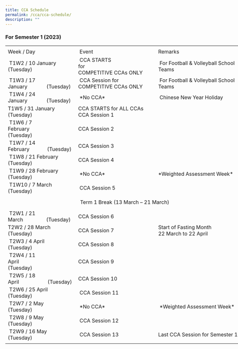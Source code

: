 ```yaml
---
title: CCA Schedule
permalink: /cca/cca-schedule/
description: ""
---
```

### **For Semester 1 (2023)**
<table border="0" cellpadding="0" cellspacing="0" width="750" style="border-collapse:
 collapse;width:563pt"><colgroup><col width="215" style="mso-width-source:userset;mso-width-alt:7862;width:161pt"> <col width="250" style="mso-width-source:userset;mso-width-alt:9142;width:188pt"> <col width="285" style="mso-width-source:userset;mso-width-alt:10422;width:214pt"></colgroup><tbody><tr height="7" style="mso-height-source:userset;height:5.25pt"><td height="7" class="xl67" width="215" style="height:5.25pt;width:161pt"><a name="RANGE!E3:G24"></a></td><td class="xl67" width="250" style="width:188pt"></td><td class="xl67" width="285" style="width:214pt"></td></tr><tr height="21" style="height:15.75pt"><td height="21" class="xl68" style="height:15.75pt"><span lang="EN-SG" style="outline: 0px;margin-right:0px;padding-bottom:0px;padding-top:0px">Week / Day</span></td><td class="xl69" style="border-left:none">&nbsp;Event</td><td class="xl66" style="border-left:none"><span lang="EN-SG" style="outline: 0px;
  margin-right:0px;padding-bottom:0px;padding-top:0px">Remarks&nbsp;</span></td></tr><tr height="43" style="mso-height-source:userset;height:32.25pt;outline: 0px;
  margin-right:0px;padding-bottom:0px;padding-top:0px"><td height="43" class="xl70" width="215" style="height:32.25pt;border-top:none;
  width:161pt;outline: 0px;margin-right:0px;padding-bottom:2px;padding-top:
  2px">&nbsp;T1W2 / 10 January<span style="mso-spacerun:yes">&nbsp;&nbsp;&nbsp;&nbsp;&nbsp;&nbsp;&nbsp;&nbsp;&nbsp;&nbsp;&nbsp;&nbsp; </span>(Tuesday)&nbsp;</td><td class="xl71" width="250" style="border-top:none;border-left:none;width:188pt;
  outline: 0px;margin-right:0px;padding-bottom:2px;padding-top:2px">&nbsp;CCA STARTS for<span style="mso-spacerun:yes">&nbsp;&nbsp;&nbsp;&nbsp;&nbsp;&nbsp;&nbsp;&nbsp;&nbsp;&nbsp;&nbsp;&nbsp;&nbsp;&nbsp;&nbsp;&nbsp;&nbsp;&nbsp;&nbsp;&nbsp;&nbsp;&nbsp;&nbsp;&nbsp;&nbsp; </span>COMPETITIVE CCAs ONLY</td><td class="xl66" style="border-top:none;border-left:none;outline: 0px;
  margin-right:0px;padding-bottom:2px;padding-top:2px">&nbsp;For Football &amp; Volleyball School Teams</td></tr><tr height="43" style="mso-height-source:userset;height:32.25pt;outline: 0px;
  margin-right:0px;padding-bottom:0px;padding-top:0px"><td height="43" class="xl70" width="215" style="height:32.25pt;border-top:none;
  width:161pt;outline: 0px;margin-right:0px;padding-bottom:2px;padding-top:
  2px">&nbsp;T1W3 / 17 January<span style="mso-spacerun:yes">&nbsp;&nbsp;&nbsp;&nbsp;&nbsp;&nbsp;&nbsp;&nbsp;&nbsp;&nbsp;&nbsp;&nbsp;&nbsp; </span>(Tuesday)</td><td class="xl71" width="250" style="border-top:none;border-left:none;width:188pt;
  outline: 0px;margin-right:0px;padding-bottom:2px;padding-top:2px">&nbsp;CCA Session for<span style="mso-spacerun:yes">&nbsp;&nbsp;&nbsp;&nbsp;&nbsp;&nbsp;&nbsp;&nbsp;&nbsp;&nbsp;&nbsp;&nbsp;&nbsp;&nbsp;&nbsp;&nbsp;&nbsp;&nbsp;&nbsp;&nbsp;&nbsp;&nbsp;&nbsp; </span>COMPETITIVE CCAs ONLY&nbsp;</td><td class="xl66" style="border-top:none;border-left:none;outline: 0px;
  margin-right:0px;padding-bottom:2px;padding-top:2px">&nbsp;For Football &amp; Volleyball School Teams</td></tr><tr height="41" style="height:30.75pt;outline: 0px;margin-right:0px;padding-bottom:
  0px;padding-top:0px"><td height="41" class="xl70" width="215" style="height:30.75pt;border-top:none;
  width:161pt;outline: 0px;margin-right:0px;padding-bottom:2px;padding-top:
  2px">&nbsp;T1W4 / 24 January<span style="mso-spacerun:yes">&nbsp;&nbsp;&nbsp;&nbsp;&nbsp;&nbsp;&nbsp;&nbsp;&nbsp;&nbsp;&nbsp;&nbsp;&nbsp; </span>(Tuesday)</td><td class="xl69" style="border-top:none;border-left:none;outline: 0px;
  margin-right:0px;padding-bottom:2px;padding-top:2px">&nbsp;*No CCA*&nbsp;</td><td class="xl66" style="border-top:none;border-left:none;outline: 0px;
  margin-right:0px;padding-bottom:2px;padding-top:2px">&nbsp;Chinese New Year Holiday&nbsp;</td></tr><tr height="45" style="mso-height-source:userset;height:33.75pt;outline: 0px;
  margin-right:0px;padding-bottom:0px;padding-top:0px"><td height="45" class="xl70" width="215" style="height:33.75pt;border-top:none;
  width:161pt;outline: 0px;margin-right:0px;padding-bottom:2px;padding-top:
  2px">T1W5 / 31 January<span style="mso-spacerun:yes">&nbsp;&nbsp;&nbsp;&nbsp;&nbsp;&nbsp;&nbsp;&nbsp;&nbsp;&nbsp;&nbsp;&nbsp; </span>(Tuesday)</td><td class="xl71" width="250" style="border-top:none;border-left:none;width:188pt;
  outline: 0px;margin-right:0px;padding-bottom:2px;padding-top:2px">CCA STARTS for ALL CCAs<span style="mso-spacerun:yes">
<br></span>CCA Session 1</td><td class="xl66" style="border-top:none;border-left:none;outline: 0px;
  margin-right:0px;padding-bottom:2px;padding-top:2px">&nbsp;</td></tr><tr height="41" style="height:30.75pt;outline: 0px;margin-right:0px;padding-bottom:
  0px;padding-top:0px"><td height="41" class="xl70" width="215" style="height:30.75pt;border-top:none;
  width:161pt;outline: 0px;margin-right:0px;padding-bottom:2px;padding-top:
  2px">&nbsp;T1W6 / 7 February<span style="mso-spacerun:yes">&nbsp;&nbsp;&nbsp;&nbsp;&nbsp;&nbsp;&nbsp;&nbsp;&nbsp;&nbsp;&nbsp;&nbsp;&nbsp;&nbsp;&nbsp;&nbsp; </span>(Tuesday)</td><td class="xl69" style="border-top:none;border-left:none;outline: 0px;
  margin-right:0px;padding-bottom:2px;padding-top:2px">CCA Session 2&nbsp;</td><td class="xl66" style="border-top:none;border-left:none;outline: 0px;
  margin-right:0px;padding-bottom:2px;padding-top:2px">&nbsp;</td></tr><tr height="41" style="height:30.75pt;outline: 0px;margin-right:0px;padding-bottom:
  0px;padding-top:0px"><td height="41" class="xl70" width="215" style="height:30.75pt;border-top:none;
  width:161pt;outline: 0px;margin-right:0px;padding-bottom:2px;padding-top:
  2px">&nbsp;T1W7 / 14 February<span style="mso-spacerun:yes">&nbsp;&nbsp;&nbsp;&nbsp;&nbsp;&nbsp;&nbsp;&nbsp;&nbsp;&nbsp;&nbsp;&nbsp; </span>(Tuesday)</td><td class="xl69" style="border-top:none;border-left:none;outline: 0px;
  margin-right:0px;padding-bottom:2px;padding-top:2px">CCA Session 3&nbsp;</td><td class="xl66" style="border-top:none;border-left:none;outline: 0px;
  margin-right:0px;padding-bottom:2px;padding-top:2px">&nbsp;</td></tr><tr height="41" style="height:30.75pt;outline: 0px;margin-right:0px;padding-bottom:
  0px;padding-top:0px"><td height="41" class="xl70" width="215" style="height:30.75pt;border-top:none;
  width:161pt;outline: 0px;margin-right:0px;padding-bottom:2px;padding-top:
  2px">&nbsp;T1W8 / 21 February<br><span style="mso-spacerun:yes"></span>(Tuesday)</td><td class="xl69" style="border-top:none;border-left:none;outline: 0px;
  margin-right:0px;padding-bottom:2px;padding-top:2px">CCA Session 4&nbsp;</td><td class="xl66" style="border-top:none;border-left:none;outline: 0px;
  margin-right:0px;padding-bottom:2px;padding-top:2px">&nbsp;</td></tr><tr height="41" style="height:30.75pt;outline: 0px;margin-right:0px;padding-bottom:
  0px;padding-top:0px"><td height="41" class="xl70" width="215" style="height:30.75pt;border-top:none;
  width:161pt;outline: 0px;margin-right:0px;padding-bottom:2px;padding-top:
  2px">&nbsp;T1W9 / 28 February<br><span style="mso-spacerun:yes"></span>(Tuesday)</td><td class="xl69" style="border-top:none;border-left:none;outline: 0px;
  margin-right:0px;padding-bottom:2px;padding-top:2px">&nbsp;*No CCA*</td><td class="xl66" style="border-top:none;border-left:none;outline: 0px;
  margin-right:0px;padding-bottom:2px;padding-top:2px">*Weighted Assessment Week*&nbsp;</td></tr><tr height="41" style="height:30.75pt;outline: 0px;margin-right:0px;padding-bottom:
  0px;padding-top:0px"><td height="41" class="xl70" width="215" style="height:30.75pt;border-top:none;
  width:161pt;outline: 0px;margin-right:0px;padding-bottom:2px;padding-top:
  2px">&nbsp;T1W10 / 7 March<span style="mso-spacerun:yes">
<br></span>(Tuesday)</td><td class="xl69" style="border-top:none;border-left:none;outline: 0px;
  margin-right:0px;padding-bottom:2px;padding-top:2px">&nbsp;CCA Session 5</td><td class="xl66" style="border-top:none;border-left:none;outline: 0px;
  margin-right:0px;padding-bottom:2px;padding-top:2px">&nbsp;</td></tr><tr height="46" style="mso-height-source:userset;height:34.5pt;outline: 0px;
  margin-right:0px;padding-bottom:0px;padding-top:0px"><td colspan="3" height="46" class="xl72" width="750" style="height:34.5pt;width:563pt;
  outline: 0px;margin-right:0px;padding-bottom:2px;padding-top:2px">
<center>Term 1 Break (13 March – 21 March)</center></td></tr><tr height="41" style="height:30.75pt;outline: 0px;margin-right:0px;padding-bottom:
  0px;padding-top:0px"><td height="41" class="xl70" width="215" style="height:30.75pt;border-top:none;
  width:161pt;outline: 0px;margin-right:0px;padding-bottom:2px;padding-top:
  2px">&nbsp;T2W1 / 21 March<span style="mso-spacerun:yes">&nbsp;&nbsp;&nbsp;&nbsp;&nbsp;&nbsp;&nbsp;&nbsp;&nbsp;&nbsp;&nbsp;&nbsp;&nbsp;&nbsp;&nbsp;&nbsp; </span>(Tuesday)</td><td class="xl69" style="border-top:none;border-left:none;outline: 0px;
  margin-right:0px;padding-bottom:2px;padding-top:2px">CCA Session 6&nbsp;</td><td class="xl66" style="border-top:none;border-left:none;outline: 0px;
  margin-right:0px;padding-bottom:2px;padding-top:2px">&nbsp;</td></tr><tr height="41" style="height:30.75pt;outline: 0px;margin-right:0px;padding-bottom:
  0px;padding-top:0px"><td height="41" class="xl70" width="215" style="height:30.75pt;border-top:none;
  width:161pt;outline: 0px;margin-right:0px;padding-bottom:2px;padding-top:
  2px">T2W2 / 28 March<span style="mso-spacerun:yes">&nbsp;&nbsp;&nbsp;&nbsp;&nbsp;&nbsp;&nbsp;&nbsp;&nbsp;&nbsp;&nbsp;&nbsp;&nbsp;&nbsp;&nbsp;&nbsp; </span>(Tuesday)&nbsp;</td><td class="xl69" style="border-top:none;border-left:none;outline: 0px;
  margin-right:0px;padding-bottom:2px;padding-top:2px">CCA Session 7&nbsp;</td><td class="xl73" width="285" style="border-top:none;border-left:none;width:214pt;
  outline: 0px;margin-right:0px;padding-bottom:2px;padding-top:2px">Start of Fasting Month
<br>22 March to 22 April</td></tr><tr height="41" style="height:30.75pt;outline: 0px;margin-right:0px;padding-bottom:
  0px;padding-top:0px"><td height="41" class="xl70" width="215" style="height:30.75pt;border-top:none;
  width:161pt;outline: 0px;margin-right:0px;padding-bottom:2px;padding-top:
  2px">&nbsp;T2W3 / 4 April<span style="mso-spacerun:yes">&nbsp;&nbsp;&nbsp;&nbsp;&nbsp;&nbsp;&nbsp;&nbsp;&nbsp;&nbsp;&nbsp;&nbsp;&nbsp;&nbsp;&nbsp;&nbsp;&nbsp;&nbsp;&nbsp;&nbsp;&nbsp; </span>(Tuesday)</td><td class="xl69" style="border-top:none;border-left:none;outline: 0px;
  margin-right:0px;padding-bottom:2px;padding-top:2px"><span style="outline: 0px;
  margin-right:0px;padding-bottom:0px;padding-top:0px">CCA Session 8&nbsp;</span></td><td class="xl66" style="border-top:none;border-left:none;outline: 0px;
  margin-right:0px;padding-bottom:2px;padding-top:2px">&nbsp;</td></tr><tr height="41" style="height:30.75pt;outline: 0px;margin-right:0px;padding-bottom:
  0px;padding-top:0px"><td height="41" class="xl70" width="215" style="height:30.75pt;border-top:none;
  width:161pt;outline: 0px;margin-right:0px;padding-bottom:2px;padding-top:
  2px">&nbsp;T2W4 / 11 April<span style="mso-spacerun:yes">&nbsp;&nbsp;&nbsp;&nbsp;&nbsp;&nbsp;&nbsp;&nbsp;&nbsp;&nbsp;&nbsp;&nbsp;&nbsp;&nbsp;&nbsp;&nbsp;&nbsp;&nbsp;&nbsp;&nbsp;&nbsp;&nbsp;&nbsp;&nbsp; </span>(Tuesday)</td><td class="xl69" style="border-top:none;border-left:none;outline: 0px;
  margin-right:0px;padding-bottom:2px;padding-top:2px">CCA Session 9</td><td class="xl66" style="border-top:none;border-left:none;outline: 0px;
  margin-right:0px;padding-bottom:2px;padding-top:2px">&nbsp;</td></tr><tr height="41" style="height:30.75pt;outline: 0px;margin-right:0px;padding-bottom:
  0px;padding-top:0px"><td height="41" class="xl70" width="215" style="height:30.75pt;border-top:none;
  width:161pt;outline: 0px;margin-right:0px;padding-bottom:2px;padding-top:
  2px">&nbsp;T2W5 / 18 April<span style="mso-spacerun:yes">&nbsp;&nbsp;&nbsp;&nbsp;&nbsp;&nbsp;&nbsp;&nbsp;&nbsp;&nbsp;&nbsp;&nbsp;&nbsp;&nbsp;&nbsp;&nbsp;&nbsp;&nbsp;&nbsp;&nbsp; </span>(Tuesday)</td><td class="xl69" style="border-top:none;border-left:none;outline: 0px;
  margin-right:0px;padding-bottom:2px;padding-top:2px">CCA Session 10&nbsp;</td><td class="xl66" style="border-top:none;border-left:none;outline: 0px;
  margin-right:0px;padding-bottom:2px;padding-top:2px">&nbsp;</td></tr><tr height="41" style="height:30.75pt;outline: 0px;margin-right:0px;padding-bottom:
  0px;padding-top:0px"><td height="41" class="xl70" width="215" style="height:30.75pt;border-top:none;
  width:161pt;outline: 0px;margin-right:0px;padding-bottom:2px;padding-top:
  2px">&nbsp;T2W6 / 25 April<span style="mso-spacerun:yes">
<br></span>(Tuesday)</td><td class="xl69" style="border-top:none;border-left:none;outline: 0px;
  margin-right:0px;padding-bottom:2px;padding-top:2px">&nbsp;CCA Session 11</td><td class="xl66" style="border-top:none;border-left:none;outline: 0px;
  margin-right:0px;padding-bottom:2px;padding-top:2px">&nbsp;</td></tr><tr height="41" style="height:30.75pt;outline: 0px;margin-right:0px;padding-bottom:
  0px;padding-top:0px"><td height="41" class="xl70" width="215" style="height:30.75pt;border-top:none;
  width:161pt;outline: 0px;margin-right:0px;padding-bottom:2px;padding-top:
  2px">&nbsp;T2W7 / 2 May<span style="mso-spacerun:yes">
<br></span>(Tuesday)</td><td class="xl69" style="border-top:none;border-left:none;outline: 0px;
  margin-right:0px;padding-bottom:2px;padding-top:2px">&nbsp;*No CCA*</td><td class="xl66" style="border-top:none;border-left:none;outline: 0px;
  margin-right:0px;padding-bottom:2px;padding-top:2px">&nbsp;*Weighted Assessment Week*</td></tr><tr height="41" style="height:30.75pt;outline: 0px;margin-right:0px;padding-bottom:
  0px;padding-top:0px"><td height="41" class="xl70" width="215" style="height:30.75pt;border-top:none;
  width:161pt;outline: 0px;margin-right:0px;padding-bottom:2px;padding-top:
  2px">&nbsp;T2W8 / 9 May<span style="mso-spacerun:yes">
<br></span>(Tuesday)</td><td class="xl69" style="border-top:none;border-left:none;outline: 0px;
  margin-right:0px;padding-bottom:2px;padding-top:2px">&nbsp;CCA Session 12</td><td class="xl66" style="border-top:none;border-left:none;outline: 0px;
  margin-right:0px;padding-bottom:2px;padding-top:2px">&nbsp;</td></tr><tr height="41" style="height:30.75pt;outline: 0px;margin-right:0px;padding-bottom:
  0px;padding-top:0px"><td height="41" class="xl70" width="215" style="height:30.75pt;border-top:none;
  width:161pt;outline: 0px;margin-right:0px;padding-bottom:2px;padding-top:
  2px">&nbsp;T2W9 / 16 May<span style="mso-spacerun:yes">
<br></span>(Tuesday)</td><td class="xl69" style="border-top:none;border-left:none;outline: 0px;
  margin-right:0px;padding-bottom:2px;padding-top:2px">&nbsp;CCA Session 13</td><td class="xl66" style="border-top:none;border-left:none;outline: 0px;
  margin-right:0px;padding-bottom:2px;padding-top:2px">Last CCA Session for Semester 1&nbsp;</td></tr><tr height="6" style="mso-height-source:userset;height:4.5pt;outline: 0px;
  margin-right:0px;padding-bottom:0px;padding-top:0px"><td height="6" class="xl67" style="height:4.5pt;outline: 0px;margin-right:0px;
  padding-bottom:2px;padding-top:2px"></td><td class="xl67" style="outline: 0px;margin-right:0px;padding-bottom:2px;
  padding-top:2px"></td><td class="xl67" style="outline: 0px;margin-right:0px;padding-bottom:2px;
  padding-top:2px"></td></tr></tbody></table>